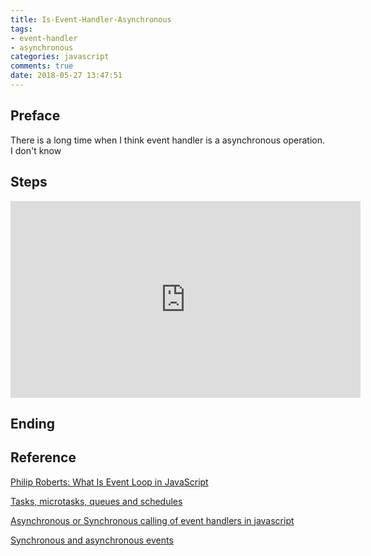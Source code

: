 ```yaml
---
title: Is-Event-Handler-Asynchronous
tags:
- event-handler
- asynchronous
categories: javascript
comments: true
date: 2018-05-27 13:47:51
---
```


## Preface

There is a long time when I think event handler is a asynchronous operation. I don't know

## Steps

<iframe width="560" height="315" src="https://www.youtube.com/embed/8aGhZQkoFbQ" frameborder="0" allow="autoplay; encrypted-media" allowfullscreen></iframe>

## Ending

## Reference

[Philip Roberts: What Is Event Loop in JavaScript](https://www.youtube.com/watch?v=8aGhZQkoFbQ)

[Tasks, microtasks, queues and schedules](https://jakearchibald.com/2015/tasks-microtasks-queues-and-schedules/)

[Asynchronous or Synchronous calling of event handlers in javascript](https://stackoverflow.com/questions/15924014/asynchronous-or-synchronous-calling-of-event-handlers-in-javascript)

[Synchronous and asynchronous events](https://w3c.github.io/uievents/#sync-async)

